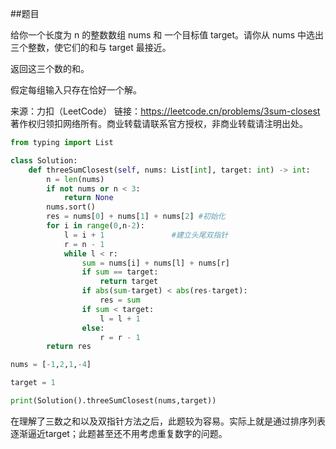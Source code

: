 ##题目

给你一个长度为 n 的整数数组 nums 和 一个目标值 target。请你从 nums 中选出三个整数，使它们的和与 target 最接近。

返回这三个数的和。

假定每组输入只存在恰好一个解。

来源：力扣（LeetCode）
链接：https://leetcode.cn/problems/3sum-closest
著作权归领扣网络所有。商业转载请联系官方授权，非商业转载请注明出处。

~~~python
from typing import List

class Solution:
    def threeSumClosest(self, nums: List[int], target: int) -> int:
        n = len(nums)
        if not nums or n < 3:
            return None
        nums.sort()
        res = nums[0] + nums[1] + nums[2] #初始化
        for i in range(0,n-2):      
            l = i + 1               #建立头尾双指针
            r = n - 1
            while l < r:
                sum = nums[i] + nums[l] + nums[r]
                if sum == target:
                    return target
                if abs(sum-target) < abs(res-target):
                    res = sum
                if sum < target:
                    l = l + 1
                else:
                    r = r - 1
        return res

nums = [-1,2,1,-4]

target = 1

print(Solution().threeSumClosest(nums,target))
~~~

在理解了三数之和以及双指针方法之后，此题较为容易。实际上就是通过排序列表逐渐逼近target；此题甚至还不用考虑重复数字的问题。